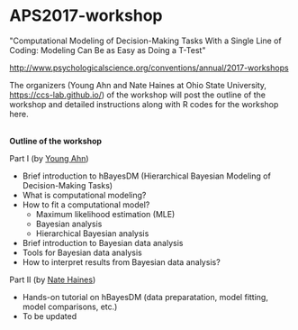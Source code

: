 # APS2017-workshop
"Computational Modeling of Decision-Making Tasks With a Single Line of Coding: Modeling Can Be as Easy as Doing a T-Test"

http://www.psychologicalscience.org/conventions/annual/2017-workshops


The organizers (Young Ahn and Nate Haines at Ohio State University, https://ccs-lab.github.io/) of the workshop will post the outline of the workshop and detailed instructions along with R codes for the workshop here. 
<br><br>

**Outline of the workshop**

Part I (by [Young Ahn](https://ccs-lab.github.io/team/young-ahn/))
- Brief introduction to hBayesDM (Hierarchical Bayesian Modeling of Decision-Making Tasks)
- What is computational modeling?
- How to fit a computational model?
  - Maximum likelihood estimation (MLE) 
  - Bayesian analysis 
  - Hierarchical Bayesian analysis
- Brief introduction to Bayesian data analysis
- Tools for Bayesian data analysis
- How to interpret results from Bayesian data analysis? 

Part II (by [Nate Haines](https://ccs-lab.github.io/team/nate-haines/))
- Hands-on tutorial on hBayesDM (data preparatation, model fitting, model comparisons, etc.)
- To be updated

